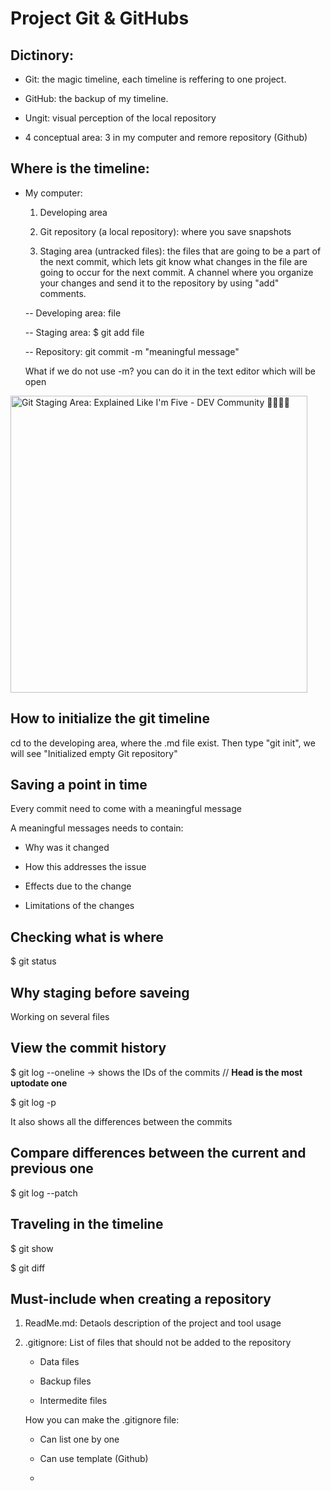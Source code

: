 # Project Git & GitHubs

## Dictinory:

- Git: the magic timeline, each timeline is reffering to one project.

- GitHub: the backup of my timeline.

- Ungit: visual perception of the local repository

- 4 conceptual area: 3 in my computer and remore repository (Github)

## Where is the timeline:

- My computer:
  
  1. Developing area
  
  2. Git repository (a local repository): where you save snapshots
  
  3. Staging area (untracked files): the files that are going to be a part of the next commit, which lets git know what changes in the file are going to occur for the next commit. A channel where you organize your changes and send it to the repository by using "add" comments.
  
  -- Developing area: file
  
  -- Staging area: $ git add file
  
  -- Repository: git commit -m "meaningful message"
  
  What if we do not use -m? you can do it in the text editor which will be open 

<img title="" src="https://res.cloudinary.com/practicaldev/image/fetch/s--D7nJOADN--/c_imagga_scale,f_auto,fl_progressive,h_900,q_auto,w_1600/https://cl.ly/569e7f0bbfaf/download/Image%25202018-08-29%2520at%25208.26.35%2520PM.png" alt="Git Staging Area: Explained Like I'm Five - DEV Community 👩‍💻👨‍💻" width="475" data-align="center">

## How to initialize the git timeline

cd to the developing area, where the .md file exist. Then type "git init", we will see "Initialized empty Git repository" 

## Saving a point in time

Every commit need to come with a meaningful message

A meaningful messages needs to contain:

- Why was it changed

- How this addresses the issue

- Effects due to the change

- Limitations of the changes

## Checking what is where

$ git status

## Why staging before saveing

Working on several files

## View the commit history

$ git log --oneline -> shows the IDs of the commits // **Head is the most uptodate one**

$ git log -p <filename>

It also shows all the differences between the commits

## Compare differences between the current and previous one

$ git log --patch 

## Traveling in the timeline

$ git show <commit ID1> <commit ID2>

$ git diff

## Must-include when creating a repository

1. ReadMe.md: Detaols description of the project and tool usage

2. .gitignore: List of files that should not be added to the repository
   
   - Data files
   
   - Backup files
   
   - Intermedite files
   
   How you can make the .gitignore file: 
   
   - Can list one by one
   
   - Can use template (Github)
   
   - 
